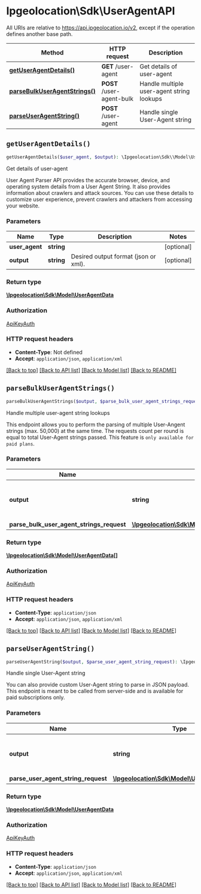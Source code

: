 # Ipgeolocation\Sdk\UserAgentAPI

All URIs are relative to https://api.ipgeolocation.io/v2, except if the operation defines another base path.

| Method | HTTP request | Description |
| ------------- | ------------- | ------------- |
| [**getUserAgentDetails()**](UserAgentAPI.md#getUserAgentDetails) | **GET** /user-agent | Get details of user-agent |
| [**parseBulkUserAgentStrings()**](UserAgentAPI.md#parseBulkUserAgentStrings) | **POST** /user-agent-bulk | Handle multiple user-agent string lookups |
| [**parseUserAgentString()**](UserAgentAPI.md#parseUserAgentString) | **POST** /user-agent | Handle single User-Agent string |


## `getUserAgentDetails()`

```php
getUserAgentDetails($user_agent, $output): \Ipgeolocation\Sdk\\Model\UserAgentData
```

Get details of user-agent

User Agent Parser API provides the accurate browser, device, and operating system details from a User Agent String. It also provides information about crawlers and attack sources. You can use these details to customize user experience, prevent crawlers and attackers from accessing your website.

### Parameters

| Name | Type | Description  | Notes |
| ------------- | ------------- | ------------- | ------------- |
| **user_agent** | **string**|  | [optional] |
| **output** | **string**| Desired output format (json or xml). | [optional] |

### Return type

[**\Ipgeolocation\Sdk\\Model\UserAgentData**](../Model/UserAgentData.md)

### Authorization

[ApiKeyAuth](../../README.md#ApiKeyAuth)

### HTTP request headers

- **Content-Type**: Not defined
- **Accept**: `application/json`, `application/xml`

[[Back to top]](#) [[Back to API list]](../../README.md#endpoints)
[[Back to Model list]](../../README.md#models)
[[Back to README]](../../README.md)

## `parseBulkUserAgentStrings()`

```php
parseBulkUserAgentStrings($output, $parse_bulk_user_agent_strings_request): \Ipgeolocation\Sdk\\Model\UserAgentData[]
```

Handle multiple user-agent string lookups

This endpoint allows you to perform the parsing of multiple User-Angent strings (max. 50,000) at the same time. The requests count per round is equal to total User-Agent strings passed. This feature is `only available for paid plans`.

### Parameters

| Name | Type | Description  | Notes |
| ------------- | ------------- | ------------- | ------------- |
| **output** | **string**| Desired output format (json or xml). | [optional] |
| **parse_bulk_user_agent_strings_request** | [**\Ipgeolocation\Sdk\\Model\BulkUserAgentRequest**](../Model/BulkUserAgentRequest.md)|  | [optional] |

### Return type

[**\Ipgeolocation\Sdk\\Model\UserAgentData[]**](../Model/UserAgentData.md)

### Authorization

[ApiKeyAuth](../../README.md#ApiKeyAuth)

### HTTP request headers

- **Content-Type**: `application/json`
- **Accept**: `application/json`, `application/xml`

[[Back to top]](#) [[Back to API list]](../../README.md#endpoints)
[[Back to Model list]](../../README.md#models)
[[Back to README]](../../README.md)

## `parseUserAgentString()`

```php
parseUserAgentString($output, $parse_user_agent_string_request): \Ipgeolocation\Sdk\\Model\UserAgentData
```

Handle single User-Agent string

You can also provide custom User-Agent string to parse in JSON payload. This endpoint is meant to be called from server-side and is available for paid subscriptions only.
### Parameters

| Name | Type | Description  | Notes |
| ------------- | ------------- | ------------- | ------------- |
| **output** | **string**| Desired output format (json or xml). | [optional] |
| **parse_user_agent_string_request** | [**\Ipgeolocation\Sdk\\Model\UserAgentRequest**](../Model/UserAgentRequest.md)|  | [optional] |

### Return type

[**\Ipgeolocation\Sdk\\Model\UserAgentData**](../Model/UserAgentData.md)

### Authorization

[ApiKeyAuth](../../README.md#ApiKeyAuth)

### HTTP request headers

- **Content-Type**: `application/json`
- **Accept**: `application/json`, `application/xml`

[[Back to top]](#) [[Back to API list]](../../README.md#endpoints)
[[Back to Model list]](../../README.md#models)
[[Back to README]](../../README.md)
